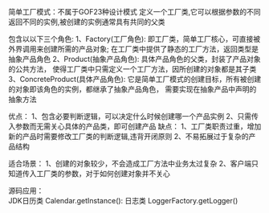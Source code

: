 简单工厂模式：不属于GOF23种设计模式
定义一个工厂类,它可以根据参数的不同返回不同的实例,被创建的实例通常具有共同的父类

包含以以下三个角色:
1、Factory(工厂角色):
        即工厂类，简单工厂核心，可直接被外界调用来创建所需的产品对象;
        在工厂类中提供了静态的工厂方法，返回类型是抽象产品角色
2、Product(抽象产品角色):
        具体产品角色的父类，封装了产品对象的公共方法，
        使得工厂类中只需定义一个工厂方法，因所创建的对象都是其子类
3、ConcreteProduct(具体产品角色):
        它是简单工厂模式的创建目标，所有被创建的对象即该角色的实例，都继承了抽象产品角色，
        需要实现在抽象产品中声明的抽象方法

优点：
   1、包含必要判断逻辑，可以决定什么时候创建哪一个产品实例
   2、只需传入参数而无需关心具体的产品类，即可创建产品
缺点：
   1、工厂类职责过重，增加新的产品时需要修改工厂类的判断逻辑,违背开闭原则
   2、不易拓展过于复杂的产品结构

适合场景：
   1、创建的对象较少，不会造成工厂方法中业务太过复杂
   2、客户端只知道传入工厂类的参数，对于如何创建对象并不关心

源码应用：      
JDK日历类  Calendar.getInstance():
日志类  LoggerFactory.getLogger()
